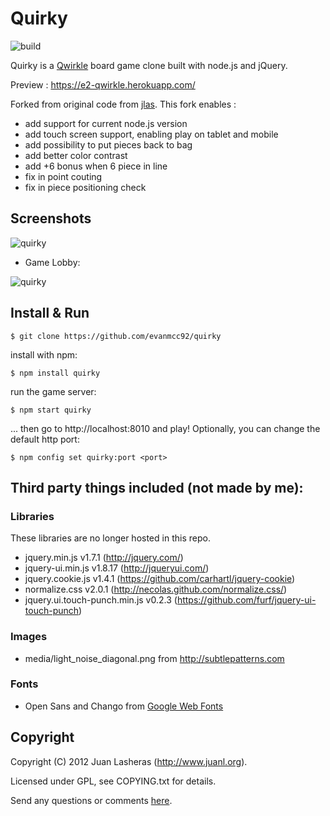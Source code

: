 Quirky
======
![build](https://travis-ci.org/evanmcc92/quirky.svg?branch=master)

Quirky is a [Qwirkle](http://www.google.com/search?q=qwirkle+board+game) board
game clone built with node.js and jQuery.

Preview : https://e2-qwirkle.herokuapp.com/

Forked from original code from [jlas](https://github.com/jlas/quirky). This fork enables :
* add support for current node.js version
* add touch screen support, enabling play on tablet and mobile
* add possibility to put pieces back to bag
* add better color contrast
* add +6 bonus when 6 piece in line
* fix in point couting
* fix in piece positioning check

## Screenshots

![quirky](https://raw.github.com/evanmcc92/quirky/master/media/scrnshot1.png)

* Game Lobby:

![quirky](https://raw.github.com/evanmcc92/quirky/master/media/scrnshot2.png)

## Install & Run

    $ git clone https://github.com/evanmcc92/quirky

install with npm:

    $ npm install quirky

run the game server:

    $ npm start quirky

... then go to http://localhost:8010 and play! Optionally, you can change the default http port:

    $ npm config set quirky:port <port>

## Third party things included (not made by me):

### Libraries

These libraries are no longer hosted in this repo.

* jquery.min.js v1.7.1 (http://jquery.com/)
* jquery-ui.min.js v1.8.17 (http://jqueryui.com/)
* jquery.cookie.js v1.4.1 (https://github.com/carhartl/jquery-cookie)
* normalize.css v2.0.1 (http://necolas.github.com/normalize.css/)
* jquery.ui.touch-punch.min.js v0.2.3 (https://github.com/furf/jquery-ui-touch-punch)

### Images

* media/light_noise_diagonal.png from http://subtlepatterns.com

### Fonts

* Open Sans and Chango from [Google Web Fonts](http://www.google.com/webfonts)

Copyright
---------

Copyright (C) 2012 Juan Lasheras (http://www.juanl.org).

Licensed under GPL, see COPYING.txt for details.

Send any questions or comments [here](http://twitter.com/jlas_).
